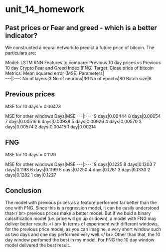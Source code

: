 # unit_14_homework

## Past prices or Fear and greed - which is a better indicator?

We constructed a neural network to predict a future price of bitcoin.
The particulars are:

Model: LSTM RNN
Features to compare: Previous 10 day prices vs Previous 10 day Crypto Fear and Greed Index (FNG)
Target: Close price of bitcoin
Metrics: Mean squared error (MSE)
Parameters|    
---|:---:
No of layers|3
No of neurons|30
No of epochs|80
Batch size|8

## Previous prices

MSE for 10 days = 0.00473

MSE for other windows
Days|MSE
---|:---:
9 days|0.00444
8 days|0.00654
7 days|0.00516
6 days|0.00938
5 days|0.00926
4 days|0.00570
3 days|0.00574
2 days|0.00415
1 day|0.00214

## FNG

MSE for 10 days = 0.1179

MSE for other windows
Days|MSE
---|:---:
9 days|0.1225
8 days|0.1203
7 days|0.1198
6 days|0.1199
5 days|0.1250
4 days|0.1261
3 days|0.1330
2 days|0.1282
1 day|0.1227

## Conclusion
The model with previous prices as a feature performed far better than the one with FNG.  Since this is a regression model, it can be easily understood that</ br>
previous prices make a better model. But if we buid a binary calssification model (i.e. price will go up or down), a model with FNG may deliver better results.</ br>
In terms of experiment with different windows, for the previous price model, as you can imagine, a very short window such as two days and one day performed very well.</ br>
Other than that, the 10 day window perfomed the best in my model. For FNG the 10 day window model delivered the best result.



